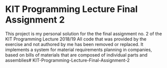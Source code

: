 # KIT Programming Lecture Final Assignment 2

This project is my personal solution for the the final assignment no. 2 of the KIT Programming Lecture 2018/19
All code that was provided by the exercise and not authored by me has been removed or replaced.
It implements a system for material requirements planning in companies, based on bills of materials that are composed of individual parts and assemblies# KIT-Programming-Lecture-Final-Assignment-2
